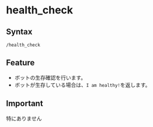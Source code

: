 # health_check
## Syntax
```
/health_check
```

## Feature
- ボットの生存確認を行います。
- ボットが生存している場合は、`I am healthy!`を返します。

## Important
特にありません
